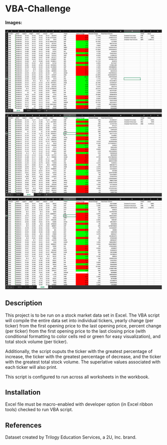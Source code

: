 # VBA-Challenge
**Images:**

![2018_Data](2018.png)
![2019_Data](2019.png)
![2020_Data](2020.png)

## Description
This project is to be run on a stock market data set in Excel. The VBA script will compile the entire data set into individual tickers, yearly change (per ticker) from the first opening price to the last opening price, percent change (per ticker) from the first opening price to the last closing price (with conditional formatting to color cells red or green for easy visualization), and total stock volume (per ticker). 

Additionally, the script ouputs the ticker with the greatest percentage of increase, the ticker with the greatest percentage of decrease, and the ticker with the greatest total stock volume. The superlative values associated with each ticker will also print.

This script is configured to run across all worksheets in the workbook. 

## Installation
Excel file must be macro-enabled with developer option (in Excel ribbon tools) checked to run VBA script. 

## References
Dataset created by Trilogy Education Services, a 2U, Inc. brand.
